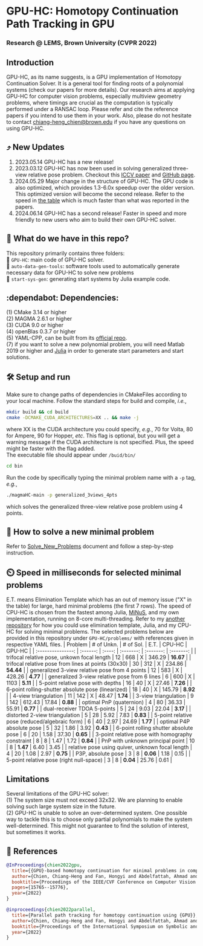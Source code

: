 # GPU-HC: Homotopy Continuation Path Tracking in GPU
### Research @ LEMS, Brown University (CVPR 2022)
## Introduction
GPU-HC, as its name suggests, is a GPU implementation of Homotopy Continuation Solver. It is a general tool for finding roots of a polynomial systems (check our papers for more details). Our research aims at applying GPU-HC for computer vision problems, especially multiview geometry problems, where timings are crucial as the computation is typically performed under a RANSAC loop. Please refer and cite the reference papers if you intend to use them in your work. Also, please do not hesitate to contact chiang-heng_chien@brown.edu if you have any questions on using GPU-HC. <br />

## :arrow_heading_up: New Updates
1. 2023.05.14 GPU-HC has a new release! <br />
2. 2023.03.12 GPU-HC has now been used in solving generalized three-view relative pose problem. Checkout this [ICCV paper](https://openaccess.thecvf.com/content/ICCV2023/papers/Ding_Minimal_Solutions_to_Generalized_Three-View_Relative_Pose_Problem_ICCV_2023_paper.pdf) and [GitHub page](https://github.com/C-H-Chien/Three_View_Generalized_Camera). <br />
3. 2024.05.29 Major change in the structure of GPU-HC. The GPU code is also optimized, which provides 1.3-6.0x speedup over the older version. This optimized version will become the second release. Refer to the speed in [the table](https://github.com/C-H-Chien/Homotopy-Continuation-Tracker-on-GPU/tree/main?tab=readme-ov-file#timer_clock-speed-in-milliseconds-for-selected-minimal-problems) which is much faster than what was reported in the papers. <br />
4. 2024.06.14 GPU-HC has a second release! Faster in speed and more friendly to new users who aim to build their own GPU-HC solver. <br />

## :floppy_disk: What do we have in this repo?
This repository primarily contains three folders: <br />
:file_folder: ``GPU-HC``: main code of GPU-HC solver. <br />
:file_folder: ``auto-data-gen-tools``: software tools used to automatically generate necessary data for GPU-HC to solve new problems <br />
:file_folder: ``start-sys-gen``: generating start systems by Julia example code. <br />

## :dependabot: Dependencies:
(1) CMake 3.14 or higher <br />
(2) MAGMA 2.6.1 or higher <br />
(3) CUDA 9.0 or higher <br />
(4) openBlas 0.3.7 or higher <br />
(5) YAML-CPP, can be built from its [official repo](https://github.com/jbeder/yaml-cpp). <br />
(7) if you want to solve a new polynomial problem, you will need Matlab 2019 or higher and [Julia](https://julialang.org/downloads/) in order to generate start parameters and start solutions.

## :hammer_and_wrench: Setup and run
Make sure to change paths of dependencies in CMakeFiles according to your local machine. Follow the standard steps for build and compile, _i.e._, <br />
```bash
mkdir build && cd build
cmake -DCMAKE_CUDA_ARCHITECTURES=XX .. && make -j
```
where XX is the CUDA architecture you could specify, _e.g._, 70 for Volta, 80 for Ampere, 90 for Hopper, _etc_. This flag is optional, but you will get a warning message if the CUDA architecture is not specified. Plus, the speed might be faster with the flag added. <br />
The executable file should appear under ``/buid/bin/`` <br />
```bash
cd bin
```
Run the code by specifically typing the minimal problem name with a ``-p`` tag, _e.g._,
```bash
./magmaHC-main -p generalized_3views_4pts
```
which solves the generalized three-view relative pose problem using 4 points.

## :beginner: How to solve a new minimal problem
Refer to [Solve_New_Problems](https://github.com/C-H-Chien/Homotopy-Continuation-Tracker-on-GPU/blob/main/Solve_New_Problems.md) document and follow a step-by-step instruction.

## :timer_clock: Speed in milliseconds for selected minimal problems
E.T. means Elimination Template which has an out of memory issue ("X" in the table) for large, hard minimal problems (the first 7 rows). The speed of CPU-HC is chosen from the fastest among Julia, [MiNuS](https://github.com/rfabbri/minus), and my own implementation, running on 8-core multi-threading. Refer to my [another repository](https://github.com/C-H-Chien/Minimal-Problem-Solver-on-CPU) for how you could use elimination template, Julia, and my CPU-HC for solving minimal problems. The selected problems below are provided in this repository under ``GPU-HC/problems/`` with references given in respective YAML files.
| Problem           | # of Unkn. | # of Sol. | E.T. | CPU-HC | GPU-HC |
| :---------------: | :------: | :----: | :-------: | :-------: | :-------: |
| trifocal relative pose, unkown focal length              | 12 |  668 | X | 346.29 | **16.67** | 
| trifocal relative pose from lines at points (30x30)      | 30 |  312 | X | 234.86 | **54.44** |
| generalized 3-view relative pose from 4 points           | 12 |  583 | X | 428.26 |  **4.77** |
| generalized 3-view relative pose from 6 lines            |  6 |  600 | X | 1103   |  **5.11** |
| 5-point relative pose with depths                        | 16 |   40 | X |  27.46 |  **7.26** |
| 6-point rolling-shutter absolute pose (linearized)       | 18 |   40 | X | 145.79 |  **8.92** |
| 4-view triangulation                                     | 11 |  142 | X |  48.47 |  **1.74** |
| 3-view triangulation                                     |  9 |  142 | 612.43 | 17.84 | **0.88** |
| optimal PnP (quaternion)                                 |  4 |   80 |  36.33 | 55.91 | **0.77** |
| dual-receiver TDOA 5-points                              |  5 |   24 |   9.03 | 22.04 | **3.17** |
| distorted 2-view triangulation                           |  5 |   28 |   5.92 |  7.83 | **0.83** |
| 5-point relative pose (reduced/algebraic form)           |  6 |   40 |   2.97 | 24.69 | **1.77** |
| optimal P4P absolute pose                                |  5 |   32 |   1.86 |  3.92 | **0.43** |
| 6-point rolling shutter absolute pose                    |  6 |   20 |   1.58 | 37.30 | **0.65** |
| 3-point relative pose with homography constraint         |  8 |    8 |   1.47 |  1.72 | **0.84** |
| PnP with unknown principal point                         | 10 |    8 |   **1.47** |  6.40 | 3.45 |
| relative pose using quiver, unknown focal length         |  4 |   20 |   1.08 |  2.97 | **0.75** |
| P3P, absolute pose                                       |  3 |    8 |   **0.06** |  1.18 | 0.15 |
| 5-point relative pose (right null-space)                 |  3 |    8 |   **0.04** | 25.76 | 0.61 |

## Limitations
Several limitations of the GPU-HC solver: <br />
(1) The system size must not exceed 32x32. We are planning to enable solving such large system size in the future. <br />
(2) GPU-HC is unable to solve an over-determined system. One possible way to tackle this is to choose only partial polynomials to make the system well-determined. This might not guarantee to find the solution of interest, but sometimes it works. <br />

## :bookmark: References
```BibTeX
@InProceedings{chien2022gpu,
  title={{GPU}-based homotopy continuation for minimal problems in computer vision},
  author={Chien, Chiang-Heng and Fan, Hongyi and Abdelfattah, Ahmad and Tsigaridas, Elias and Tomov, Stanimire and Kimia, Benjamin},
  booktitle={Proceedings of the IEEE/CVF Conference on Computer Vision and Pattern Recognition},
  pages={15765--15776},
  year={2022}
}
```
```BibTeX
@inproceedings{chien2022parallel,
  title={Parallel path tracking for homotopy continuation using {GPU}},
  author={Chien, Chiang-Heng and Fan, Hongyi and Abdelfattah, Ahmad and Tsigaridas, Elias and Tomov, Stanimire and Kimia, Benjamin},
  booktitle={Proceedings of the International Symposium on Symbolic and Algebraic Computation},
  year={2022}
}
```
